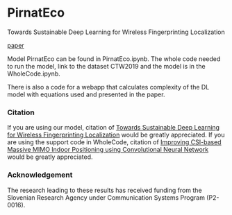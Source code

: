# PirnatEco
Towards Sustainable Deep Learning for Wireless Fingerprinting Localization

[paper](https://ieeexplore.ieee.org/document/9838464)

Model PirnatEco can be found in PirnatEco.ipynb. The whole code needed to run the model, link to the dataset CTW2019 and the model is in the WholeCode.ipynb.

There is also a code for a webapp that calculates complexity of the DL model with equations used and presented in the paper.

### Citation

If you are using our model, citation of [Towards Sustainable Deep Learning for Wireless Fingerprinting Localization](https://ieeexplore.ieee.org/document/9838464) would be greatly appreciated.
If you are using the support code in WholeCode, citation of [Improving CSI-based Massive MIMO Indoor Positioning using Convolutional Neural Network](https://arxiv.org/abs/2102.03130) would be greatly appreciated.

### Acknowledgement

The research leading to these results has received funding from the Slovenian Research Agency under Communication Systems Program (P2-0016).
